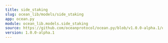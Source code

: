 ```yaml
---
title: side_staking
slug: ocean_lib/models/side_staking
app: ocean.py
module: ocean_lib.models.side_staking
source: https://github.com/oceanprotocol/ocean.py/blob/v1.0.0-alpha.1/ocean_lib/models/side_staking.py
version: 1.0.0-alpha.1
---
```

